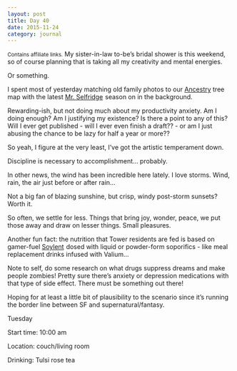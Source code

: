 ```yaml
---
layout: post
title: Day 40
date: 2015-11-24
category: journal
---
```


<small>Contains affiliate links.</small> My sister-in-law to-be’s bridal shower is this weekend, so of course planning that is taking all my creativity and mental energies. 

Or something. 

I spent most of yesterday matching old family photos to our <a href="http://www.ancestry.ca">Ancestry</a> tree map with the latest <a  href="http://www.amazon.ca/gp/product/B00R6HLPCM/ref=as_li_tf_tl?ie=UTF8&camp=15121&creative=330641&creativeASIN=B00R6HLPCM&linkCode=as2&tag=kaie06-20">Mr. Selfridge</a><img src="http://ir-ca.amazon-adsystem.com/e/ir?t=kaie06-20&l=as2&o=15&a=B00R6HLPCM" width="1" height="1" border="0" alt="" style="border:none !important; margin:0px !important;" />
 season on in the background. 
 
 Rewarding-ish, but not doing much about my productivity anxiety. Am I doing enough? Am I justifying my existence? Is there a point to any of this? Will I ever get published - will I ever even finish a draft?? - or am I just abusing the chance to be lazy for half a year or more?? 
 
 So yeah, I figure at the very least, I’ve got the artistic temperament down. 
 
 Discipline is necessary to accomplishment… probably. 
 
 In other news, the wind has been incredible here lately. I love storms. Wind, rain, the air just before or after rain… 
 
 Not a big fan of blazing sunshine, but crisp, windy post-storm sunsets? Worth it. 
 
 So often, we settle for less. Things that bring joy, wonder, peace, we put those away and draw on lesser things. Small pleasures. 

Another fun fact: the nutrition that Tower residents are fed is based on gamer-fuel <a  href="http://www.amazon.ca/gp/product/B00NL2COGC/ref=as_li_tf_tl?ie=UTF8&camp=15121&creative=330641&creativeASIN=B00NL2COGC&linkCode=as2&tag=kaie06-20">Soylent</a><img src="http://ir-ca.amazon-adsystem.com/e/ir?t=kaie06-20&l=as2&o=15&a=B00NL2COGC" width="1" height="1" border="0" alt="" style="border:none !important; margin:0px !important;" />
 dosed with liquid or powder-form soporifics - like meal replacement drinks infused with Valium… 

Note to self, do some research on what drugs suppress dreams and make people zombies! Pretty sure there’s anxiety or depression medications with that type of side effect. There must be something out there! 

Hoping for at least a little bit of plausibility to the scenario since it’s running the border line between SF and supernatural/fantasy.


Tuesday

Start time: 10:00 am

Location: couch/living room

Drinking: Tulsi rose tea
